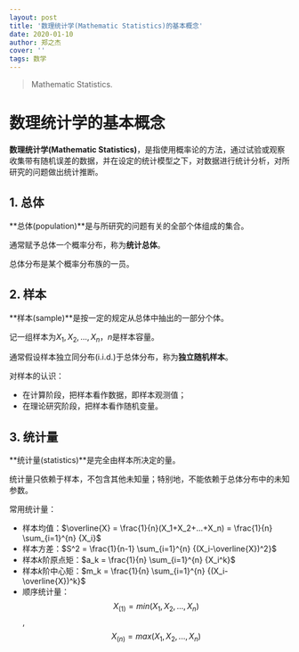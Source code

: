 ```yaml
---
layout: post
title: '数理统计学(Mathematic Statistics)的基本概念'
date: 2020-01-10
author: 郑之杰
cover: ''
tags: 数学
---
```


> Mathematic Statistics.

# 数理统计学的基本概念

**数理统计学(Mathematic Statistics)**，是指使用概率论的方法，通过试验或观察收集带有随机误差的数据，并在设定的统计模型之下，对数据进行统计分析，对所研究的问题做出统计推断。

## 1. 总体
**总体(population)**是与所研究的问题有关的全部个体组成的集合。

通常赋予总体一个概率分布，称为**统计总体**。

总体分布是某个概率分布族的一员。

## 2. 样本
**样本(sample)**是按一定的规定从总体中抽出的一部分个体。

记一组样本为$X_1,X_2,...,X_n$，$n$是样本容量。

通常假设样本独立同分布(i.i.d.)于总体分布，称为**独立随机样本**。

对样本的认识：
- 在计算阶段，把样本看作数据，即样本观测值；
- 在理论研究阶段，把样本看作随机变量。

## 3. 统计量
**统计量(statistics)**是完全由样本所决定的量。

统计量只依赖于样本，不包含其他未知量；特别地，不能依赖于总体分布中的未知参数。

常用统计量：
- 样本均值：$\overline{X} = \frac{1}{n}(X_1+X_2+...+X_n) = \frac{1}{n} \sum_{i=1}^{n} {X_i}$
- 样本方差：$S^2 = \frac{1}{n-1} \sum_{i=1}^{n} {(X_i-\overline{X})^2}$
- 样本$k$阶原点矩：$a_k = \frac{1}{n} \sum_{i=1}^{n} {X_i^k}$
- 样本$k$阶中心矩：$m_k = \frac{1}{n} \sum_{i=1}^{n} {(X_i-\overline{X})^k}$
- 顺序统计量：$$X_{(1)}=min(X_1,X_2,...,X_n)$$, $$X_{(n)}=max(X_1,X_2,...,X_n)$$



